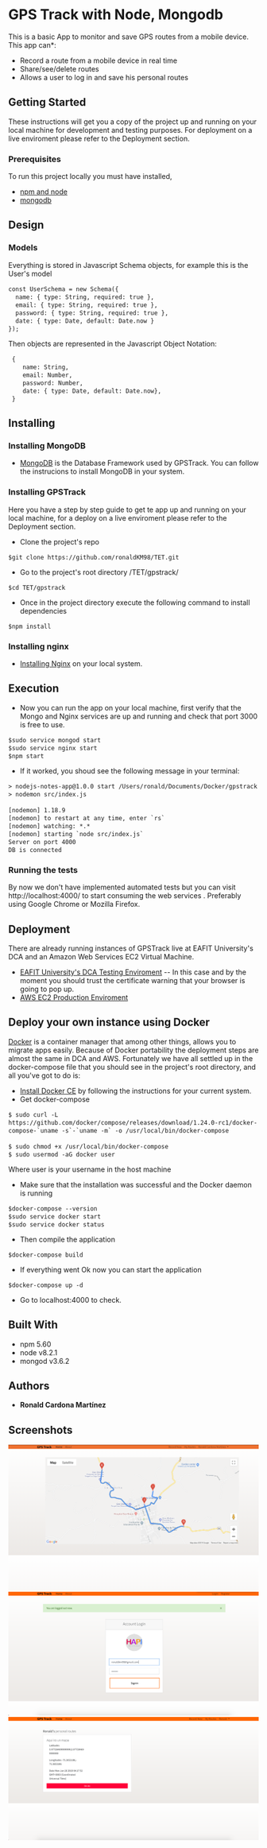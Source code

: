# GPS Track with Node, Mongodb
This is a basic App to monitor and save GPS routes from a mobile device.
This app can*:
- Record a route from a mobile device in real time
- Share/see/delete routes
- Allows a user to log in and save his personal routes

## Getting Started
These instructions will get you a copy of the project up and running on your local machine for development and testing purposes. For deployment on a live enviroment please refer to the Deployment section.

### Prerequisites
To run this project locally you must have installed,

* [npm and node](https://docs.npmjs.com/getting-started/installing-node)
* [mongodb](https://docs.mongodb.com/manual/installation/)

## Design

### Models
Everything is stored in Javascript Schema objects, for example this is the User's model
```
const UserSchema = new Schema({
  name: { type: String, required: true },
  email: { type: String, required: true },
  password: { type: String, required: true },
  date: { type: Date, default: Date.now }
});
```

Then objects are represented in the Javascript Object Notation: 
```
 {
    name: String,
    email: Number,
    password: Number,
    date: { type: Date, default: Date.now},
 }
```

## Installing

### Installing MongoDB
* [MongoDB](https://docs.mongodb.com/manual/installation/) is the Database Framework used by GPSTrack. You can follow the instrucions to install MongoDB in your
  system.

### Installing GPSTrack
Here you have a step by step guide to get te app up and running on your local machine, for a deploy on a live 
enviroment please refer to the Deployment section.

* Clone the project's repo
```
$git clone https://github.com/ronaldKM98/TET.git
```
* Go to the project's root directory /TET/gpstrack/
```
$cd TET/gpstrack
```

* Once in the project directory execute the following command to install dependencies
```
$npm install 
```

### Installing nginx
* [Installing Nginx](https://www.nginx.com/resources/wiki/start/topics/tutorials/install/) on your local system.

## Execution
* Now you can run the app on your local machine, first verify that the Mongo and Nginx services are up and running and
check that port 3000 is free to use.
```
$sudo service mongod start
$sudo service nginx start
$npm start
```

* If it worked, you shoud see the following message in your terminal: 
```
> nodejs-notes-app@1.0.0 start /Users/ronald/Documents/Docker/gpstrack
> nodemon src/index.js

[nodemon] 1.18.9
[nodemon] to restart at any time, enter `rs`
[nodemon] watching: *.*
[nodemon] starting `node src/index.js`
Server on port 4000
DB is connected
```

### Running the tests
By now we don't have implemented automated tests but you can visit http://localhost:4000/ to start consuming the web services
. Preferably using Google Chrome or Mozilla Firefox.

## Deployment
There are already running instances of GPSTrack live at EAFIT University's DCA and an Amazon Web Services EC2 Virtual Machine.
* [EAFIT University's DCA Testing Enviroment](https://rcardo11.dis.eafit.edu.co/) -- In this case and by the moment you should trust the certificate warning that your browser is going to pop up.
* [AWS EC2 Production Enviroment](ec2-54-210-60-82.compute-1.amazonaws.com)

## Deploy your own instance using Docker
[Docker](https://www.docker.com/) is a container manager that among other things, allows you to migrate apps easily. Because of Docker portability the deployment steps are almost the same in DCA and AWS. Fortunately we have all settled up in the docker-compose file that you should see in the project's root directory, and all you've got to do is: 
* [Install Docker CE](https://docs.docker.com/install/) by following the instructions for your current system.
* Get docker-compose
```
$ sudo curl -L https://github.com/docker/compose/releases/download/1.24.0-rc1/docker-compose-`uname -s`-`uname -m` -o /usr/local/bin/docker-compose

$ sudo chmod +x /usr/local/bin/docker-compose
$ sudo usermod -aG docker user
```
Where user is your username in the host machine

* Make sure that the installation was successful and the Docker daemon is running
```
$docker-compose --version
$sudo service docker start
$sudo service docker status
```

* Then compile the application
```
$docker-compose build
```

* If everything went Ok now you can start the application
```
$docker-compose up -d
```
* Go to localhost:4000 to check.

## Built With

* npm 5.60
* node v8.2.1
* mongod v3.6.2

## Authors

* **Ronald Cardona Martínez**

## Screenshots
![](docs/map.png)
![](docs/login.png)
![](docs/tasks.png)